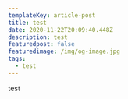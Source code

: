 ```yaml
---
templateKey: article-post
title: test
date: 2020-11-22T20:09:40.448Z
description: test
featuredpost: false
featuredimage: /img/og-image.jpg
tags:
  - test
---
```

test